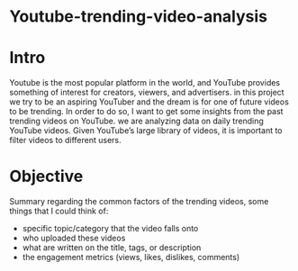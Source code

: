 # Youtube-trending-video-analysis

# Intro
Youtube is the most popular platform in the world, and YouTube provides something of interest for creators, viewers, and advertisers.
in this project we try to be an aspiring YouTuber and the dream is for one of future videos to be trending. In order
to do so, I want to get some insights from the past trending videos on YouTube.
we are analyzing data on daily trending YouTube videos. Given YouTube’s large library of videos, it is important to filter videos to different users.

# Objective
Summary regarding the common factors of the trending videos, some
things that I could think of:
- specific topic/category that the video falls onto
- who uploaded these videos
- what are written on the title, tags, or description
- the engagement metrics (views, likes, dislikes, comments)
